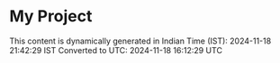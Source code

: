 # My Project

This content is dynamically generated in Indian Time (IST): 2024-11-18 21:42:29 IST
Converted to UTC: 2024-11-18 16:12:29 UTC

